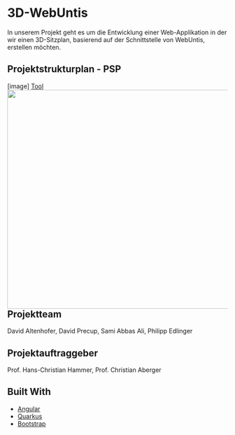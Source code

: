 # 3D-WebUntis
In unserem Projekt geht es um die Entwicklung einer Web-Applikation in der wir einen 3D-Sitzplan, basierend auf der Schnittstelle von WebUntis, erstellen möchten.

## Projektstrukturplan - PSP
[image]<img src="https://user-images.githubusercontent.com/57950128/143842430-485856b1-ab3b-4426-a338-b9b08426bf53.png" align="left" height="500" width="900">
[Tool](https://miro.com/app/board/o9J_lsKhoDc=/)

## Projektteam
David Altenhofer, David Precup, Sami Abbas Ali, Philipp Edlinger

## Projektauftraggeber
Prof. Hans-Christian Hammer, Prof. Christian Aberger

## Built With
* [Angular](https://angular.io/)
* [Quarkus](https://quarkuks.io/)
* [Bootstrap](https://getbootstrap.com)
